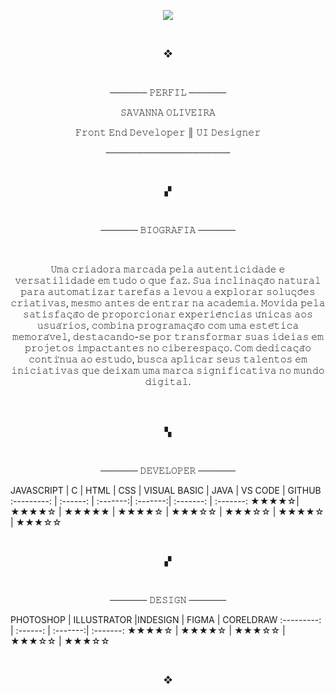 <p align="center"><img src="https://github.com/ALY-137/ALY-137/assets/57689838/79010e99-2678-4ff8-a661-8c252caafcac" ></p>
</br>

<p align="center"> ❖ </p>


</br>
<p align="center">──────  𝙿𝙴𝚁𝙵𝙸𝙻  ──────</p>

<p align="center">𝚂𝙰𝚅𝙰𝙽𝙽𝙰 𝙾𝙻𝙸𝚅𝙴𝙸𝚁𝙰</p>
<p align="center">𝙵𝚛𝚘𝚗𝚝 𝙴𝚗𝚍 𝙳𝚎𝚟𝚎𝚕𝚘𝚙𝚎𝚛 ║ 𝚄𝙸 𝙳𝚎𝚜𝚒𝚐𝚗𝚎𝚛</p>

<p align="center">────────────────────</p>

</br>
<p align="center">▞</p>
</br>

<p align="center">──────  𝙱𝙸𝙾𝙶𝚁𝙰𝙵𝙸𝙰  ──────</p>

</br>

<p align="center"> 𝚄𝚖𝚊 𝚌𝚛𝚒𝚊𝚍𝚘𝚛𝚊 𝚖𝚊𝚛𝚌𝚊𝚍𝚊 𝚙𝚎𝚕𝚊 𝚊𝚞𝚝𝚎𝚗𝚝𝚒𝚌𝚒𝚍𝚊𝚍𝚎 𝚎 𝚟𝚎𝚛𝚜𝚊𝚝𝚒𝚕𝚒𝚍𝚊𝚍𝚎 𝚎𝚖 𝚝𝚞𝚍𝚘 𝚘 𝚚𝚞𝚎 𝚏𝚊𝚣. 𝚂𝚞𝚊 𝚒𝚗𝚌𝚕𝚒𝚗𝚊𝚌̧𝚊̃𝚘 𝚗𝚊𝚝𝚞𝚛𝚊𝚕 𝚙𝚊𝚛𝚊 𝚊𝚞𝚝𝚘𝚖𝚊𝚝𝚒𝚣𝚊𝚛 𝚝𝚊𝚛𝚎𝚏𝚊𝚜 𝚊 𝚕𝚎𝚟𝚘𝚞 𝚊 𝚎𝚡𝚙𝚕𝚘𝚛𝚊𝚛 𝚜𝚘𝚕𝚞𝚌̧𝚘̃𝚎𝚜 𝚌𝚛𝚒𝚊𝚝𝚒𝚟𝚊𝚜, 𝚖𝚎𝚜𝚖𝚘 𝚊𝚗𝚝𝚎𝚜 𝚍𝚎 𝚎𝚗𝚝𝚛𝚊𝚛 𝚗𝚊 𝚊𝚌𝚊𝚍𝚎𝚖𝚒𝚊. 𝙼𝚘𝚟𝚒𝚍𝚊 𝚙𝚎𝚕𝚊 𝚜𝚊𝚝𝚒𝚜𝚏𝚊𝚌̧𝚊̃𝚘 𝚍𝚎 𝚙𝚛𝚘𝚙𝚘𝚛𝚌𝚒𝚘𝚗𝚊𝚛 𝚎𝚡𝚙𝚎𝚛𝚒𝚎̂𝚗𝚌𝚒𝚊𝚜 𝚞́𝚗𝚒𝚌𝚊𝚜 𝚊𝚘𝚜 𝚞𝚜𝚞𝚊́𝚛𝚒𝚘𝚜, 𝚌𝚘𝚖𝚋𝚒𝚗𝚊 𝚙𝚛𝚘𝚐𝚛𝚊𝚖𝚊𝚌̧𝚊̃𝚘 𝚌𝚘𝚖 𝚞𝚖𝚊 𝚎𝚜𝚝𝚎́𝚝𝚒𝚌𝚊 𝚖𝚎𝚖𝚘𝚛𝚊́𝚟𝚎𝚕, 𝚍𝚎𝚜𝚝𝚊𝚌𝚊𝚗𝚍𝚘-𝚜𝚎 𝚙𝚘𝚛 𝚝𝚛𝚊𝚗𝚜𝚏𝚘𝚛𝚖𝚊𝚛 𝚜𝚞𝚊𝚜 𝚒𝚍𝚎𝚒𝚊𝚜 𝚎𝚖 𝚙𝚛𝚘𝚓𝚎𝚝𝚘𝚜 𝚒𝚖𝚙𝚊𝚌𝚝𝚊𝚗𝚝𝚎𝚜 𝚗𝚘 𝚌𝚒𝚋𝚎𝚛𝚎𝚜𝚙𝚊𝚌̧𝚘. 𝙲𝚘𝚖 𝚍𝚎𝚍𝚒𝚌𝚊𝚌̧𝚊̃𝚘 𝚌𝚘𝚗𝚝𝚒́𝚗𝚞𝚊 𝚊𝚘 𝚎𝚜𝚝𝚞𝚍𝚘, 𝚋𝚞𝚜𝚌𝚊 𝚊𝚙𝚕𝚒𝚌𝚊𝚛 𝚜𝚎𝚞𝚜 𝚝𝚊𝚕𝚎𝚗𝚝𝚘𝚜 𝚎𝚖 𝚒𝚗𝚒𝚌𝚒𝚊𝚝𝚒𝚟𝚊𝚜 𝚚𝚞𝚎 𝚍𝚎𝚒𝚡𝚊𝚖 𝚞𝚖𝚊 𝚖𝚊𝚛𝚌𝚊 𝚜𝚒𝚐𝚗𝚒𝚏𝚒𝚌𝚊𝚝𝚒𝚟𝚊 𝚗𝚘 𝚖𝚞𝚗𝚍𝚘 𝚍𝚒𝚐𝚒𝚝𝚊𝚕.

</p>
</br>




</br>

<p align="center">▚</p>

</br>

<p align="center">──────  𝙳𝙴𝚅𝙴𝙻𝙾𝙿𝙴𝚁  ──────</p>

 
JAVASCRIPT | C | HTML | CSS | VISUAL BASIC | JAVA | VS CODE | GITHUB 
:---------: | :------: | :-------:| :-------:| :-------: | :-------:
★★★★☆| ★★★★☆ | ★★★★★ | ★★★★☆  | ★★★☆☆ | ★★★☆☆ | ★★★★☆ | ★★★☆☆ 


</br>
<p align="center">▞</p>
</br>


<p align="center">──────  𝙳𝙴𝚂𝙸𝙶𝙽  ──────</p>


PHOTOSHOP | ILLUSTRATOR |INDESIGN | FIGMA | CORELDRAW 
:---------: | :------: | :-------:| :-------:
★★★★☆ | ★★★★☆ | ★★★☆☆ | ★★★☆☆ | ★★★☆☆ 


</br>
<p align="center"> ❖ </p>
</br>



